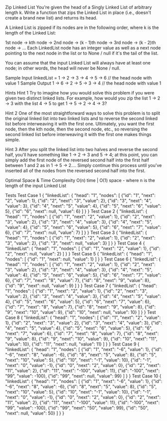 Zip Linked List
You're given the head of a Singly Linked List of arbitrary length k. Write a function that zips the Linked List in place (i.e., doesn't create a brand new list) and returns its head.

A Linked List is zipped if its nodes are in the following order, where k is the length of the Linked List:

1st node -> kth node -> 2nd node -> (k - 1)th node -> 3rd node -> (k - 2)th node -> ...
Each LinkedList node has an integer value as well as a next node pointing to the next node in the list or to None / null if it's the tail of the list.

You can assume that the input Linked List will always have at least one node; in other words, the head will never be None / null.

Sample Input
linkedList = 1 -> 2 -> 3 -> 4 -> 5 -> 6 // the head node with value 1 
Sample Output
1 -> 6 -> 2 -> 5 -> 3 -> 4 // the head node with value 1


Hints
Hint 1
Try to imagine how you would solve this problem if you were given two distinct linked lists. For example, how would you zip the list 1 -> 2 -> 3 with the list 4 -> 5 to get 1 -> 5 -> 2 -> 4 -> 3?

Hint 2
One of the most straightforward ways to solve this problem is to split the original linked list into two linked lists and to reverse the second linked list before interweaving it with the first one. Ultimately, you want the first node, then the kth node, then the second node, etc., so reversing the second linked list before interweaving it with the first one makes things simple.

Hint 3
After you split the linked list into two halves and reverse the second half, you'll have something like 1 -> 2 -> 3 and 5 -> 4; at this point, you can simply add the first node of the reversed second half into the first half between 1 and 2 as in 1 -> 5 -> 2.... Simply continue this process until you've inserted all of the nodes from the reversed second half into the first.

Optimal Space & Time Complexity
O(n) time | O(1) space - where n is the length of the input Linked List

Tests
Test Case 1
{
  "linkedList": {
    "head": "1",
    "nodes": [
      {"id": "1", "next": "2", "value": 1},
      {"id": "2", "next": "3", "value": 2},
      {"id": "3", "next": "4", "value": 3},
      {"id": "4", "next": "5", "value": 4},
      {"id": "5", "next": "6", "value": 5},
      {"id": "6", "next": null, "value": 6}
    ]
  }
}
Test Case 2
{
  "linkedList": {
    "head": "1",
    "nodes": [
      {"id": "1", "next": "2", "value": 1},
      {"id": "2", "next": "3", "value": 2},
      {"id": "3", "next": "4", "value": 3},
      {"id": "4", "next": "5", "value": 4},
      {"id": "5", "next": "6", "value": 5},
      {"id": "6", "next": "7", "value": 6},
      {"id": "7", "next": null, "value": 7}
    ]
  }
}
Test Case 3
{
  "linkedList": {
    "head": "1",
    "nodes": [
      {"id": "1", "next": "2", "value": 1},
      {"id": "2", "next": "3", "value": 2},
      {"id": "3", "next": null, "value": 3}
    ]
  }
}
Test Case 4
{
  "linkedList": {
    "head": "1",
    "nodes": [
      {"id": "1", "next": "2", "value": 1},
      {"id": "2", "next": null, "value": 2}
    ]
  }
}
Test Case 5
{
  "linkedList": {
    "head": "1",
    "nodes": [
      {"id": "1", "next": null, "value": 1}
    ]
  }
}
Test Case 6
{
  "linkedList": {
    "head": "1",
    "nodes": [
      {"id": "1", "next": "2", "value": 1},
      {"id": "2", "next": "3", "value": 2},
      {"id": "3", "next": "4", "value": 3},
      {"id": "4", "next": "5", "value": 4},
      {"id": "5", "next": "6", "value": 5},
      {"id": "6", "next": "7", "value": 6},
      {"id": "7", "next": "8", "value": 7},
      {"id": "8", "next": "9", "value": 8},
      {"id": "9", "next": null, "value": 9}
    ]
  }
}
Test Case 7
{
  "linkedList": {
    "head": "1",
    "nodes": [
      {"id": "1", "next": "2", "value": 1},
      {"id": "2", "next": "3", "value": 2},
      {"id": "3", "next": "4", "value": 3},
      {"id": "4", "next": "5", "value": 4},
      {"id": "5", "next": "6", "value": 5},
      {"id": "6", "next": "7", "value": 6},
      {"id": "7", "next": "8", "value": 7},
      {"id": "8", "next": "9", "value": 8},
      {"id": "9", "next": "10", "value": 9},
      {"id": "10", "next": null, "value": 10}
    ]
  }
}
Test Case 8
{
  "linkedList": {
    "head": "1",
    "nodes": [
      {"id": "1", "next": "2", "value": 1},
      {"id": "2", "next": "3", "value": 2},
      {"id": "3", "next": "4", "value": 3},
      {"id": "4", "next": "5", "value": 4},
      {"id": "5", "next": "6", "value": 5},
      {"id": "6", "next": "7", "value": 6},
      {"id": "7", "next": "8", "value": 7},
      {"id": "8", "next": "9", "value": 8},
      {"id": "9", "next": "10", "value": 9},
      {"id": "10", "next": "11", "value": 10},
      {"id": "11", "next": null, "value": 11}
    ]
  }
}
Test Case 9
{
  "linkedList": {
    "head": "1",
    "nodes": [
      {"id": "1", "next": "-6", "value": 1},
      {"id": "-6", "next": "8", "value": -6},
      {"id": "8", "next": "5", "value": 8},
      {"id": "5", "next": "10", "value": 5},
      {"id": "10", "next": "-1", "value": 10},
      {"id": "-1", "next": "0", "value": -1},
      {"id": "0", "next": "2", "value": 0},
      {"id": "2", "next": "11", "value": 2},
      {"id": "11", "next": "-100", "value": 11},
      {"id": "-100", "next": "99", "value": -100},
      {"id": "99", "next": null, "value": 99}
    ]
  }
}
Test Case 10
{
  "linkedList": {
    "head": "1",
    "nodes": [
      {"id": "1", "next": "-6", "value": 1},
      {"id": "-6", "next": "8", "value": -6},
      {"id": "8", "next": "5", "value": 8},
      {"id": "5", "next": "10", "value": 5},
      {"id": "10", "next": "-1", "value": 10},
      {"id": "-1", "next": "0", "value": -1},
      {"id": "0", "next": "2", "value": 0},
      {"id": "2", "next": "11", "value": 2},
      {"id": "11", "next": "-100", "value": 11},
      {"id": "-100", "next": "99", "value": -100},
      {"id": "99", "next": "50", "value": 99},
      {"id": "50", "next": null, "value": 50}
    ]
  }
}